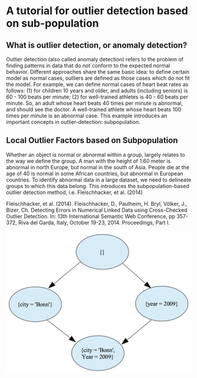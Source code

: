 # A tutorial for outlier detection based on sub-population

## What is outlier detection, or anomaly detection?

Outlier detection (also called anomaly detection) refers to the problem of finding patterns in data that do not conform to the expected normal behavior.
Different approaches share the same basic idea: to define certain model as normal cases, outliers are defined as those cases which do not fit the model.
For example, we can define normal cases of heart beat rates as follows: (1) for children 10 years and older,
and adults (including seniors) is 60 - 100 beats per minute; (2) for well-trained athletes is 40 - 60 beats per minute.
So, an adult whose heart beats 40 times per minute is abnormal, and should see the doctor. A well-trained athlete
whose heart beats 100 times per minute is an abnormal case. This example introduces an important concepts in
outlier-detection: subpopulation.

## Local Outlier Factors based on Subpopulation
Whether an object is normal or abnormal within a group, largely relates to the way we define the group.
A man with the height of 1.60 meter is abnormal in north Europe, but normal in the south of Asia.
People die at the age of  40 is normal in some African countries, but abnormal in European countries.
To identify abnormal data in a large dataset, we need to delineate groups to which this data belong.
This introduces the subpopulation-based outlier detection method, i.e. Fleischhacker, et al. (2014)

Fleischhacker, et al. (2014). Fleischhacker, D., Paulheim, H. Bryl, Völker, J., Bizer, Ch.
Detecting Errors in Numerical Linked Data using Cross-Checked Outlier Detection.
In: 13th International Semantic Web Conference, pp 357-372, Riva del Garda, Italy, October 19-23, 2014. Proceedings, Part I.

<p align="center">
  <img src="docs/pic/subpop.png" width="600"/>
</p>

